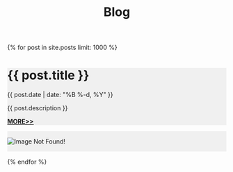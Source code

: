 ﻿---
layout: default
title: Blog
---
<div class="container">
	{% for post in site.posts limit: 1000 %}
	<div class="row" style="margin-bottom:15px">
		<div class="col-md-8" style="background-color: #f0f0f0;">
			<h1>{{ post.title }}</h1>
			<p>{{ post.date | date: "%B %-d, %Y" }}</p>
			<p>{{ post.description }}</p>
			<p style="text-decoration:underline; font-weight:bold">
				<a href="{{ post.url }}">MORE>></a>
			</p>
		</div>
		<div class="col-md-4" style="background-color: #f0f0f0;">
			<img style="margin-top: 15px; margin-bottom: 15px" class="img-fluid" alt="Image Not Found!" src="{{ post.img }}">
		</div>
	</div>
	{% endfor %}
</div>